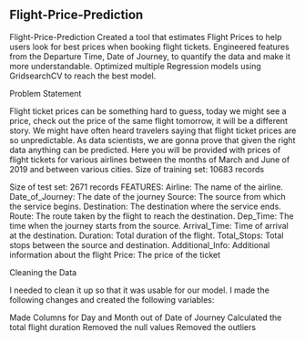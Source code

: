 ## Flight-Price-Prediction

Flight-Price-Prediction Created a tool that estimates Flight Prices to help users look for best prices when booking flight tickets. Engineered features from the Departure Time, Date of Journey, to quantify the data and make it more understandable. Optimized multiple Regression models using GridsearchCV to reach the best model.

Problem Statement

Flight ticket prices can be something hard to guess, today we might see a price, check out the price of the same flight tomorrow, it will be a different story. We might have often heard travelers saying that flight ticket prices are so unpredictable. As data scientists, we are gonna prove that given the right data anything can be predicted. Here you will be provided with prices of flight tickets for various airlines between the months of March and June of 2019 and between various cities. Size of training set: 10683 records

Size of test set: 2671 records FEATURES: Airline: The name of the airline. Date_of_Journey: The date of the journey Source: The source from which the service begins. Destination: The destination where the service ends. Route: The route taken by the flight to reach the destination. Dep_Time: The time when the journey starts from the source. Arrival_Time: Time of arrival at the destination. Duration: Total duration of the flight. Total_Stops: Total stops between the source and destination. Additional_Info: Additional information about the flight Price: The price of the ticket

Cleaning the Data

I needed to clean it up so that it was usable for our model. I made the following changes and created the following variables:

Made Columns for Day and Month out of Date of Journey Calculated the total flight duration Removed the null values Removed the outliers
